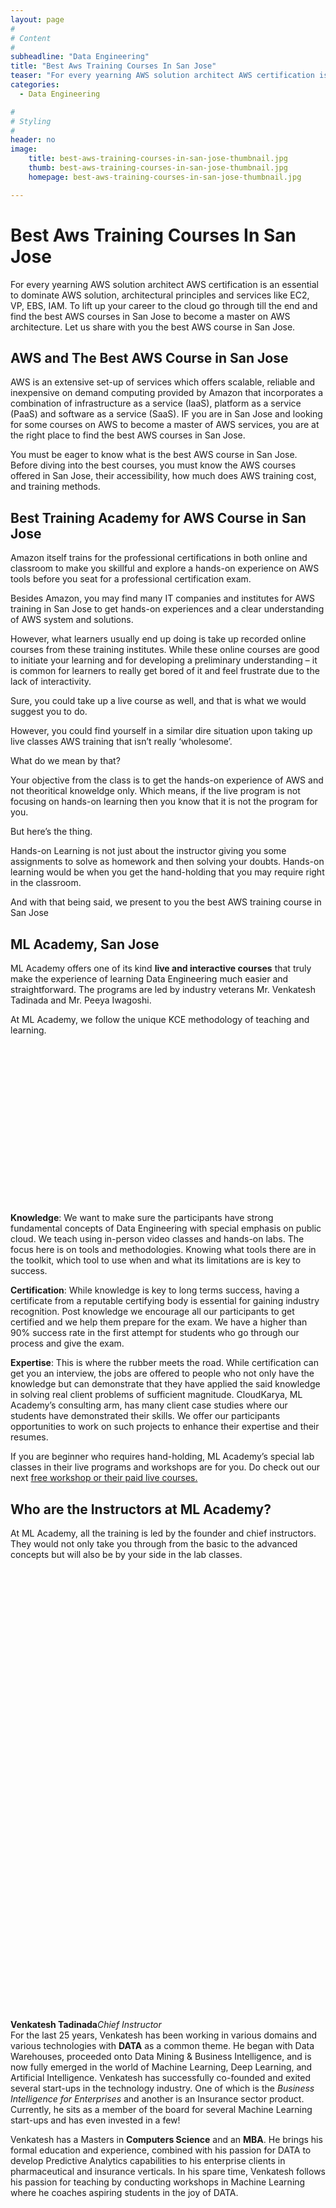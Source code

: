 ```yaml
---
layout: page
#
# Content
#
subheadline: "Data Engineering"
title: "Best Aws Training Courses In San Jose"
teaser: "For every yearning AWS solution architect AWS certification is an essential to dominate AWS solution, architectural principles and services like EC2, VP, EBS, IAM. To lift up your career to the cloud go through till the end and find the best AWS courses in San Jose to become a master on AWS architecture. Let us share with you the best AWS course in San Jose.**AWS and The Best AWS Course in San"
categories:
  - Data Engineering

#
# Styling
#
header: no
image:
    title: best-aws-training-courses-in-san-jose-thumbnail.jpg
    thumb: best-aws-training-courses-in-san-jose-thumbnail.jpg
    homepage: best-aws-training-courses-in-san-jose-thumbnail.jpg

---
```


# Best Aws Training Courses In San Jose

For every yearning AWS solution architect AWS certification is an essential to dominate AWS solution, architectural principles and services like EC2, VP, EBS, IAM. To lift up your career to the cloud go through till the end and find the best AWS courses in San Jose to become a master on AWS architecture. Let us share with you the best AWS course in San Jose.


**AWS and The Best AWS Course in San Jose**
-------------------------------------------


AWS is an extensive set-up of services which offers scalable, reliable and inexpensive on demand computing provided by Amazon that incorporates a combination of infrastructure as a service (IaaS), platform as a service (PaaS) and software as a service (SaaS). IF you are in San Jose and looking for some courses on AWS to become a master of AWS services, you are at the right place to find the best AWS courses in San Jose.


You must be eager to know what is the best AWS course in San Jose. Before diving into the best courses, you must know the AWS courses offered in San Jose, their accessibility, how much does AWS training cost, and training methods.


**Best Training Academy for AWS Course in San Jose**
----------------------------------------------------


Amazon itself trains for the professional certifications in both online and classroom to make you skillful and explore a hands-on experience on AWS tools before you seat for a professional certification exam.


Besides Amazon, you may find many IT companies and institutes for AWS training in San Jose to get hands-on experiences and a clear understanding of AWS system and solutions.


However, what learners usually end up doing is take up recorded online courses from these training institutes. While these online courses are good to initiate your learning and for developing a preliminary understanding – it is common for learners to really get bored of it and feel frustrate due to the lack of interactivity.


Sure, you could take up a live course as well, and that is what we would suggest you to do.


However, you could find yourself in a similar dire situation upon taking up live classes AWS training that isn’t really ‘wholesome’. 


What do we mean by that?


Your objective from the class is to get the hands-on experience of AWS and not theoritical knoweldge only. Which means, if the live program is not focusing on hands-on learning then you know that it is not the program for you.


But here’s the thing.


Hands-on Learning is not just about the instructor giving you some assignments to solve as homework and then solving your doubts. Hands-on learning would be when you get the hand-holding that you may require right in the classroom.


And with that being said, we present to you the best AWS training course in San Jose


**ML Academy, San Jose**
------------------------


ML Academy offers one of its kind **live and interactive courses** that truly make the experience of learning Data Engineering much easier and straightforward. The programs are led by industry veterans Mr. Venkatesh Tadinada and Mr. Peeya Iwagoshi.


At ML Academy, we follow the unique KCE methodology of teaching and learning.


![KCE Framework](data:image/svg+xml,%3Csvg%20xmlns='http://www.w3.org/2000/svg'%20viewBox='0%200%201024%20547'%3E%3C/svg%3E)
**Knowledge**: We want to make sure the participants have strong fundamental concepts of Data Engineering with special emphasis on public cloud. We teach using in-person video classes and hands-on labs. The focus here is on tools and methodologies. Knowing what tools there are in the toolkit, which tool to use when and what its limitations are is key to success.


**Certification**: While knowledge is key to long terms success, having a certificate from a reputable certifying body is essential for gaining industry recognition. Post knowledge we encourage all our participants to get certified and we help them prepare for the exam. We have a higher than 90% success rate in the first attempt for students who go through our process and give the exam.


**Expertise**: This is where the rubber meets the road. While certification can get you an interview, the jobs are offered to people who not only have the knowledge but can demonstrate that they have applied the said knowledge in solving real client problems of sufficient magnitude. CloudKarya, ML Academy’s consulting arm, has many client case studies where our students have demonstrated their skills. We offer our participants opportunities to work on such projects to enhance their expertise and their resumes.


If you are beginner who requires hand-holding, ML Academy’s special lab classes in their live programs and workshops are for you. Do check out our next [free workshop or their paid live courses.](mlacademy.io/course)


Who are the Instructors at ML Academy?
--------------------------------------


At ML Academy, all the training is led by the founder and chief instructors. They would not only take you through from the basic to the advanced concepts but will also be by your side in the lab classes.




![](data:image/svg+xml,%3Csvg%20xmlns='http://www.w3.org/2000/svg'%20viewBox='0%200%20228%20320'%3E%3C/svg%3E)


**Venkatesh Tadinada***Chief Instructor*  
For the last 25 years, Venkatesh has been working in various domains and various technologies with **DATA** as a common theme. He began with Data Warehouses, proceeded onto Data Mining & Business Intelligence, and is now fully emerged in the world of Machine Learning, Deep Learning, and Artificial Intelligence. Venkatesh has successfully co-founded and exited several start-ups in the technology industry. One of which is the *Business Intelligence for Enterprises* and another is an Insurance sector product. Currently, he sits as a member of the board for several Machine Learning start-ups and has even invested in a few!




Venkatesh has a Masters in **Computers Science** and an **MBA**. He brings his formal education and experience, combined with his passion for DATA to develop Predictive Analytics capabilities to his enterprise clients in pharmaceutical and insurance verticals. In his spare time, Venkatesh follows his passion for teaching by conducting workshops in Machine Learning where he coaches aspiring students in the joy of DATA.




![Peeya](data:image/svg+xml,%3Csvg%20xmlns='http://www.w3.org/2000/svg'%20viewBox='0%200%20400%20600'%3E%3C/svg%3E)


**Peeya Iwagoshi**  
*Principal Cloud Architecture & ML Trainer*  
Peeya is a Certified Professional Cloud Architect & Data Engineer on Google Cloud. He had traveled to several countries to help large enterprise customers architect and design data centers and management networks.


He held several leadership roles and lead engineering teams to develop products in telecommunications, networking, blade computers for military applications, sensor networks for railroad industry and even vacuum tubes audio amplifiers that were amongst the world’s best products by industry’s leading magazines.




He held several leadership roles and lead engineering teams to develop products in telecommunications, networking, blade computers for military applications, sensor networks for railroad industry and even vacuum tubes audio amplifiers that were amongst the world’s best products by industry’s leading magazines.


**Free Workshop Data Engineering in San Jose**
----------------------------------------------


If you are still wondering which training institutes or classes are the best for you in San Jose, you can start off my attending a FREE in-depth workshop by ML Academy instructors. This is a live and interactive workshop that has helped students across diverse professional backgrounds.


[Check here](https://mlacademy.io/course/free-online-data-engineering-on-aws-3-hrs/) for the latest Data Engineering workshop.


**AWS Courses and Certifications**
----------------------------------


AWS has divided the certifications into some levels like practitioner, associate, professional and specialty level certifications.


You may find many courses as AWS has designed many programs for different scopes of students and professionals like, engineering, business etc.


AWS courses offered by academies and training institutes that you may like to explore-


* Architecting on AWS
* Advanced Architecting on AWS
* Systems Operations on AWS
* DevOps Engineering on AWS
* Developing on AWS
* AWS Business Essential
* AWS Networking Essential
* AWS CloudFormation Master Class
* AWS On-Demand: Comprehensive (Basic & Intermediate)


**How To The Best AWS Course in San Jose?**
-------------------------------------------


There are many institutes who are training AWS courses for years with reputation in San Jose. But how can you determine what is the best AWS course in San Jose?


Before you get started with AWS classes in San Jose, be assured about the expertise of your academy gets an expert professional instructor.


Also, you get a full access to training materials, instructor handouts, useful resources and practical hands-on lab exercises.


It’s good to have the opportunity to reschedule a class if you miss it.


The teaching must be based on real life case studies and project based as you can get a practical life hands-on experience.


Always explore their course curriculum to know who dive deeper of the AWS system and tools.


For classroom courses the best should have all the access to the AWS tools and resources to give you most out of the AWS courses.


By now you would have understood that [ML Academy Live courses](https://mlacademy.io/course) stand apart from the rest.


**Live classes would be the best option for AWS training** as whenever you face any doubts or any difficulties in lab, you can ask your consultant. You can interact directly with your instructor and get consulted. But online training is also good as you can access recorded classes any time, any if you miss a class, you can get it later.


Following these criteria, you can now choose yourself what is the best AWS course in San Jose.


**Conclusion**
--------------


ML Academy offers the best AWS courses in San Jose to help you become a master professional on AWS services. Now, you must know about the best AWS course in San Jose, AWS training, how much does AWS training cost, AWS classes in San Jose, how you may choose your course and classes. 


Career opportunities in AWS is growing rapidly, so choose your best AWS course in San with the most convenient way of learning, best suite with your expense ability, and time comfort and grab the best career opportunity.



